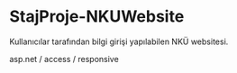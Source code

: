 # StajProje-NKUWebsite
 Kullanıcılar tarafından bilgi girişi yapılabilen NKÜ websitesi.
 
 asp.net / access / responsive
